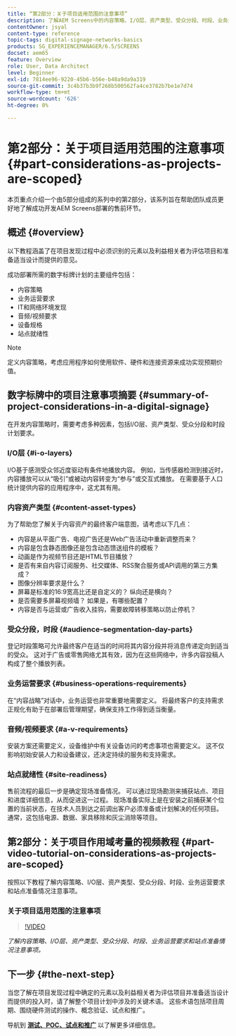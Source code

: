 ```yaml
---
title: “第2部分：关于项目适用范围的注意事项”
description: 了解AEM Screens中的内容策略、I/O层、资产类型、受众分段、时段、业务运营要求和站点准备情况注意事项。
contentOwner: jsyal
content-type: reference
topic-tags: digital-signage-networks-basics
products: SG_EXPERIENCEMANAGER/6.5/SCREENS
docset: aem65
feature: Overview
role: User, Data Architect
level: Beginner
exl-id: 7814ee96-9220-45b6-b56e-b48a9da9a319
source-git-commit: 3c4b37b3b9f268b500562fa4ce3782b7be1e7d74
workflow-type: tm+mt
source-wordcount: '626'
ht-degree: 0%

---
```


# 第2部分：关于项目适用范围的注意事项 {#part-considerations-as-projects-are-scoped}

本页重点介绍一个由5部分组成的系列中的第2部分，该系列旨在帮助团队成员更好地了解成功开发AEM Screens部署的售前环节。

## 概述 {#overview}

以下教程涵盖了在项目发现过程中必须识别的元素以及利益相关者为评估项目和准备适当设计而提供的意见。

成功部署所需的数字标牌计划的主要组件包括：

* 内容策略
* 业务运营要求
* IT和网络环境发现
* 音频/视频要求
* 设备规格
* 站点就绪性

>[!NOTE]
>
>定义内容策略，考虑应用程序如何使用软件、硬件和连接资源来成功实现预期价值。

## 数字标牌中的项目注意事项摘要  {#summary-of-project-considerations-in-a-digital-signage}

在开发内容策略时，需要考虑多种因素，包括I/O层、资产类型、受众分段和时段计划要求。

### I/O层 {#i-o-layers}

I/O基于感测受众邻近度驱动有条件地播放内容。 例如，当传感器检测到接近时，内容播放可以从“吸引”或被动内容转变为“参与”或交互式播放。 在需要基于人口统计提供内容的应用程序中，这尤其有用。

### 内容资产类型 {#content-asset-types}

为了帮助您了解关于内容资产的最终客户端意图，请考虑以下几点：

* 内容是从平面广告、电视广告还是Web广告活动中重新调整而来？
* 内容是包含静态图像还是包含动态馈送组件的模板？
* 动画是作为视频节目还是HTML节目播放？
* 是否有来自内容订阅服务、社交媒体、RSS聚合服务或API调用的第三方集成？
* 图像分辨率要求是什么？
* 屏幕是标准的16:9宽高比还是自定义的？ 纵向还是横向？
* 是否需要多屏幕视频墙？ 如果是，有哪些配置？
* 内容是否与运营或广告收入挂钩，需要故障转移策略以防止停机？

### 受众分段，时段 {#audience-segmentation-day-parts}

登记时段策略可允许最终客户在适当的时间将其内容分段并将消息传递定向到适当的受众。 这对于广告或零售网络尤其有效，因为在这些网络中，许多内容投稿人构成了整个播放列表。

### 业务运营要求 {#business-operations-requirements}

在“内容战略”对话中，业务运营也非常重要地需要定义。 将最终客户的支持需求正规化有助于在部署后管理期望，确保支持工作得到适当衡量。

### 音频/视频要求 {#a-v-requirements}

安装方案还需要定义，设备维护中有关设备访问的考虑事项也需要定义。 这不仅影响初始安装人力和设备建议，还决定持续的服务和支持需求。

### 站点就绪性 {#site-readiness}

售前流程的最后一步是确定现场准备情况。 可以通过现场勘测来捕获站点、项目和进度详细信息，从而促进这一过程。 现场准备实际上是在安装之前捕获某个位置的当前状态，在技术人员到达之前调出客户必须准备或计划解决的任何项目。 通常，这包括电源、数据、家具移除和灰尘消除等项目。

## 第2部分：关于项目作用域考量的视频教程 {#part-video-tutorial-on-considerations-as-projects-are-scoped}

按照以下教程了解内容策略、I/O层、资产类型、受众分段、时段、业务运营要求和站点准备情况注意事项。

### 关于项目适用范围的注意事项

>[!VIDEO](https://video.tv.adobe.com/v/28380)

*了解内容策略、I/O层、资产类型、受众分段、时段、业务运营要求和站点准备情况注意事项。*

## 下一步 {#the-next-step}

当您了解在项目发现过程中确定的元素以及利益相关者为评估项目并准备适当设计而提供的投入时，请了解整个项目计划中涉及的关键术语。 这些术语包括项目周期、围绕硬件测试的操作、概念验证、试点和推广。

导航到 **[测试、POC、试点和推广](testing-pocs-pilots-rollouts.md)** 以了解更多详细信息。
